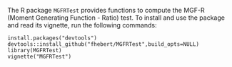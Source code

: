 The R package `MGFRTest` provides functions to compute the MGF-R (Moment Generating Function - Ratio) test. To install and use the 
package and read its vignette, run the following commands:

```{r,eval=FALSE}
install.packages("devtools")
devtools::install_github("fhebert/MGFRTest",build_opts=NULL)
library(MGFRTest)
vignette("MGFRTest")
```
